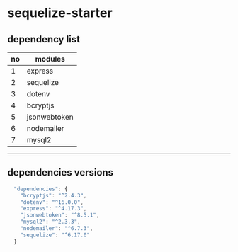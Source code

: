# sequelize-starter

## dependency list

| no  | modules      |
| --- | ------------ |
| 1   | express      |
| 2   | sequelize    |
| 3   | dotenv       |
| 4   | bcryptjs     |
| 5   | jsonwebtoken |
| 6   | nodemailer   |
| 7   | mysql2       |

---

## dependencies versions

```js
  "dependencies": {
    "bcryptjs": "^2.4.3",
    "dotenv": "^16.0.0",
    "express": "^4.17.3",
    "jsonwebtoken": "^8.5.1",
    "mysql2": "^2.3.3",
    "nodemailer": "^6.7.3",
    "sequelize": "^6.17.0"
  }
```

